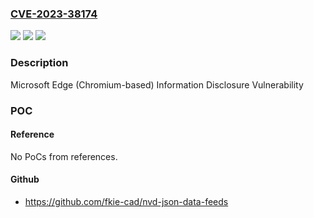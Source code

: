 ### [CVE-2023-38174](https://cve.mitre.org/cgi-bin/cvename.cgi?name=CVE-2023-38174)
![](https://img.shields.io/static/v1?label=Product&message=Microsoft%20Edge%20(Chromium-based)&color=blue)
![](https://img.shields.io/static/v1?label=Version&message=1.0.0%3C%20120.0.2210.61%20&color=brighgreen)
![](https://img.shields.io/static/v1?label=Vulnerability&message=Information%20Disclosure&color=brighgreen)

### Description

Microsoft Edge (Chromium-based) Information Disclosure Vulnerability

### POC

#### Reference
No PoCs from references.

#### Github
- https://github.com/fkie-cad/nvd-json-data-feeds

